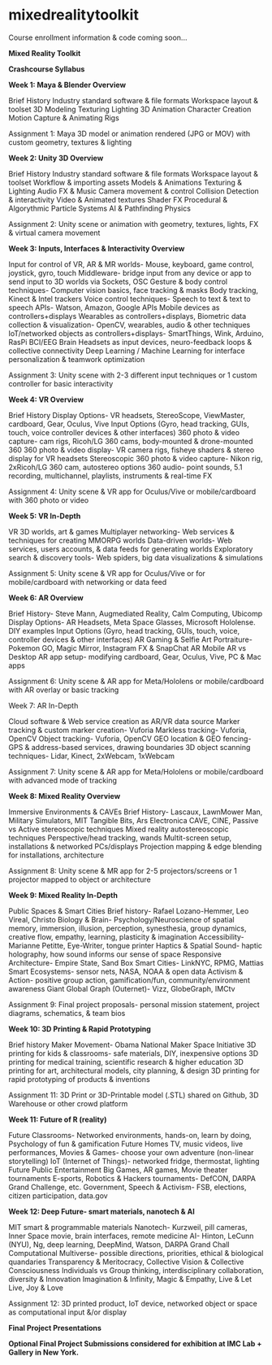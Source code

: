 # mixedrealitytoolkit
Course enrollment information & code coming soon...


<b>Mixed Reality Toolkit


Crashcourse Syllabus



Week 1:	Maya & Blender Overview</b>

Brief History
Industry standard software & file formats
Workspace layout & toolset
3D Modeling 
Texturing
Lighting
3D Animation 
Character Creation
Motion Capture & Animating Rigs

Assignment 1: 
Maya 3D model or animation rendered (JPG or MOV) with custom geometry, textures & lighting


<b>Week 2:	Unity 3D Overview</b>

Brief History
Industry standard software & file formats
Workspace layout & toolset
Workflow & importing assets
Models & Animations
Texturing & Lighting
Audio FX & Music
Camera movement & control
Collision Detection & interactivity
Video & Animated textures
Shader FX 
Procedural & Algorythmic
Particle Systems
AI & Pathfinding
Physics

Assignment 2: 
Unity scene or animation with geometry, textures, lights, FX & virtual camera movement




<b>Week 3:	Inputs, Interfaces & Interactivity Overview</b>

Input for control of VR, AR & MR worlds- Mouse, keyboard, game control, joystick, gyro, touch
Middleware- bridge input from any device or app to send input to 3D worlds via Sockets, OSC
Gesture & body control techniques-
Computer vision basics, face tracking & masks
Body tracking, Kinect & Intel trackers
Voice control techniques- 
Speech to text & text to speech APIs- Watson, Amazon, Google APIs
Mobile devices as controllers+displays
Wearables as controllers+displays, 
Biometric data collection & visualization- OpenCV, wearables, audio & other techniques
IoT/networked objects as controllers+displays- SmartThings, Wink, Arduino, RasPi
BCI/EEG Brain Headsets as input devices, neuro-feedback loops & collective connectivity
Deep Learning / Machine Learning for interface personalization & teamwork optimization

Assignment 3: 
Unity scene with 2-3 different input techniques or 1 custom controller for basic interactivity


<b>Week 4:	VR Overview</b>

Brief History
Display Options- VR headsets, StereoScope, ViewMaster, cardboard, Gear, Oculus, Vive 
Input Options (Gyro, head tracking, GUIs, touch, voice controller devices & other interfaces)
360 photo & video capture- cam rigs, Ricoh/LG 360 cams, body-mounted & drone-mounted 360
360 photo & video display- VR camera rigs, fisheye shaders & stereo display for VR headsets
Stereoscopic 360 photo & video capture- Nikon rig, 2xRicoh/LG 360 cam, autostereo options
360 audio- point sounds, 5.1 recording, multichannel, playlists, instruments & real-time FX

Assignment 4: 
Unity scene & VR app for Oculus/Vive or mobile/cardboard with 360 photo or video


<b>Week 5:	VR In-Depth</b>

VR 3D worlds, art & games
Multiplayer networking- Web services & techniques for creating MMORPG worlds
Data-driven worlds- Web services, users accounts, & data feeds for generating worlds 
Exploratory search & discovery tools- Web spiders, big data visualizations & simulations

Assignment 5: 
Unity scene & VR app for Oculus/Vive or for mobile/cardboard with networking or data feed


<b>Week 6:	AR Overview</b>

Brief History- Steve Mann, Augmediated Reality, Calm Computing, Ubicomp
Display Options- AR Headsets, Meta Space Glasses, Microsoft Hololense. DIY examples
Input Options (Gyro, head tracking, GUIs, touch, voice, controller devices & other interfaces)
AR Gaming & Selfie Art Portraiture- Pokemon GO, Magic Mirror, Instagram FX & SnapChat AR
Mobile AR vs Desktop AR app setup- modifying cardboard, Gear, Oculus, Vive, PC & Mac apps

Assignment 6: 
Unity scene & AR app for Meta/Hololens or mobile/cardboard with AR overlay or basic tracking


Week 7: 	AR In-Depth</b>

Cloud software & Web service creation as AR/VR data source
Marker tracking & custom marker creation- Vuforia
Markless tracking- Vuforia, OpenCV
Object tracking- Vuforia, OpenCV
GEO location & GEO fencing- GPS & address-based services, drawing boundaries
3D object scanning techniques- Lidar, Kinect, 2xWebcam, 1xWebcam

Assignment 7: 
Unity scene & AR app for Meta/Hololens or mobile/cardboard with advanced mode of tracking


<b>Week 8:	Mixed Reality Overview</b>

Immersive Environments & CAVEs
Brief History- Lascaux, LawnMower Man, Military Simulators,  MIT Tangible Bits, Ars Electronica
CAVE, CINE, 
Passive vs Active stereoscopic techniques
Mixed reality autostereoscopic techniques
Perspective/head tracking, wands
Multit-screen setup, installations & networked PCs/displays
Projection mapping & edge blending for installations, architecture

Assignment 8: 
Unity scene & MR app for 2-5 projectors/screens or 1 projector mapped to object or architecture





<b>Week 9: 	Mixed Reality In-Depth</b>

Public Spaces & Smart Cities
Brief history- Rafael Lozano-Hemmer, Leo Vireal, Christo
Biology & Brain- Psychology/Neuroscience of spatial memory, immersion, illusion, perception, synesthesia, group dynamics, creative flow, empathy, learning, plasticity & imagination
Accessibility- Marianne Petitte, Eye-Writer, tongue printer
Haptics & Spatial Sound- haptic holography, how sound informs our sense of space
Responsive Architecture- Empire State, Sand Box
Smart Cities- LinkNYC, RPMG, Mattias
Smart Ecosystems- sensor nets, NASA, NOAA & open data
Activism & Action- positive group action, gamification/fun, community/environment awareness
Giant Global Graph (Outernet)- Vizz, GlobeGraph, IMCtv

Assignment 9: 
Final project proposals- personal mission statement, project diagrams, schematics, & team bios


<b>Week 10:	3D Printing & Rapid Prototyping</b>

Brief history
Maker Movement- Obama National Maker Space Initiative
3D printing for kids & classrooms- safe materials, DIY, inexpensive options
3D printing for medical training, scientific research & higher education
3D printing for art, architectural models, city planning, & design
3D printing for rapid prototyping of products & inventions

Assignment 11: 
3D Print or 3D-Printable model (.STL) shared on Github, 3D Warehouse or other crowd platform 


<b>Week 11:	Future of R (reality)</b>

Future Classrooms-
Networked environments, 
hands-on, learn by doing, 
Psychology of fun & gamification
Future Homes
TV, music videos, live performances, 
Movies & Games- choose your own adventure (non-linear storytelling)
IoT (Internet of Things)- networked fridge, thermostat, lighting
Future Public Entertainment
Big Games, AR games, Movie theater tournaments
E-sports, Robotics & Hackers tournaments- DefCON, DARPA Grand Challenge, etc.
Government, Speech & Activism- FSB, elections, citizen participation, data.gov


<b>Week 12: Deep Future- smart materials, nanotech & AI</b>

MIT smart & programmable materials
	Nanotech- Kurzweil, pill cameras, Inner Space movie, brain interfaces, remote medicine
	AI- Hinton, LeCunn (NYU), Ng, deep learning, DeepMind, Watson, DARPA Grand Chall
Computational Multiverse- possible directions, priorities, ethical & biological quandaries
Transparency & Meritocracy, Collective Vision & Collective Consciousness
Individuals vs Group thinking, interdisciplinary collaboration, diversity & Innovation
Imagination & Infinity, Magic & Empathy, Live & Let Live, Joy & Love

Assignment 12: 
3D printed product, IoT device, networked object or space as computational input &/or display


<b>Final Project Presentations</b>


<b>Optional Final Project Submissions considered for exhibition at IMC Lab + Gallery in New York.</b>





